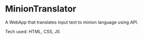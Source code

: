 # MinionTranslator
A WebApp that translates input text to minion language using API.

Tech used: HTML, CSS, JS
